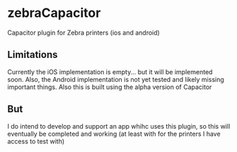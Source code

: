 # zebraCapacitor
Capacitor plugin for Zebra printers (ios and android)

## Limitations
Currently the iOS implementation is empty... but it will be implemented soon.
Also, the Android implementation is not yet tested and likely missing important things.
Also this is built using the alpha version of Capacitor

## But
I do intend to develop and support an app whihc uses this plugin, so this will eventually be completed and working (at least with for the printers I have access to test with)